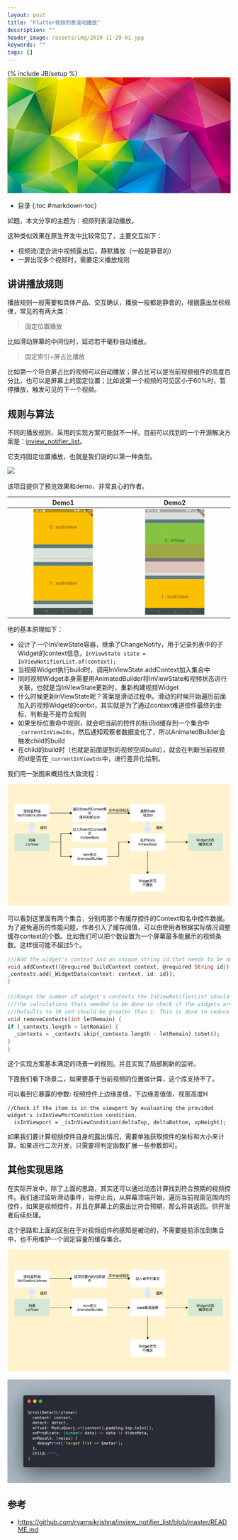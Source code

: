 ```yaml
---
layout: post
title: "Flutter视频列表滚动播放"
description: ""
header_image: /assets/img/2019-11-29-01.jpg
keywords: ""
tags: []
---
```

{% include JB/setup %}
![img](/assets/img/2019-11-29-01.jpg)
* 目录
{:toc #markdown-toc}

如题，本文分享的主题为：视频列表滚动播放。

这种类似效果在原生开发中比较常见了，主要交互如下：
* 视频流/混合流中视频露出后，静默播放（一般是静音的）
* 一屏出现多个视频时，需要定义播放规则

## 讲讲播放规则
播放规则一般需要和具体产品、交互确认，播放一般都是静音的，根据露出坐标规律，常见的有两大类：

> 固定位置播放

比如滑动屏幕的中间位时，延迟若干毫秒自动播放。

> 固定索引+屏占比播放

比如第一个符合屏占比的视频可以自动播放；屏占比可以是当前视频组件的高度百分比，也可以是屏幕上的固定位置；比如说第一个视频的可见区小于60%时，暂停播放，触发可见的下一个视频。

## 规则与算法
不同的播放规则，采用的实现方案可能就不一样。目前可以找到的一个开源解决方案是：[inview_notifier_list](https://github.com/rvamsikrishna/inview_notifier_list)。

它支持固定位置播放，也就是我们说的以第一种类型。

![](/assets/images/59606620-3c241980-912f-11e9-8c63-3029661c76ac.png)

该项目提供了预览效果和demo，非常良心的作者。

| Demo1 | Demo2 |
| ----- | ----- |
| ![](/assets/images/59602739-2f022d00-9125-11e9-84ef-19a33f8bd782.gif)| ![](/assets/images/59602740-2f022d00-9125-11e9-8ee6-044e44f6048f.gif) |

他的基本原理如下：
* 设计了一个InViewState容器，继承了ChangeNotify，用于记录列表中的子Widget的context信息，`InViewState state = InViewNotifierList.of(context);`
* 当视频Widget执行build时，调用InViewState.addContext加入集合中
* 同时视频Widget本身需要用AnimatedBuilder将InViewState和视频状态进行关联，也就是当InViewState更新时，重新构建视频Widget
* 什么时候更新InViewState呢？答案是滑动过程中。滑动的时候开始遍历前面加入的视频Widget的contxt，其实就是为了通过context难道控件最终的坐标，判断是不是符合规则
* 如果坐标位置命中规则，就会吧当前的控件的标识id缓存到一个集合中`_currentInViewIds`，然后通知观察者数据变化了，所以AnimatedBuilder会触发child的build
* 在child的build时（也就是前面提到的视频空间build），就会在判断当前视频的id是否在`_currentInViewIds`中，进行差异化绘制。

我们用一张图来概括性大致流程：

![](/assets/images/inview-flow.png)

可以看到这里面有两个集合，分别用那个有缓存控件的Context和名中控件数据。为了避免遍历的性能问题，作者引入了缓存阈值，可以由使用者根据实际情况调整缓存context的个数。比如我们可以把个数设置为一个屏幕最多能展示的视频条数。这样很可能不超过5个。

```dart
///Add the widget's context and an unique string id that needs to be notified.
void addContext({@required BuildContext context, @required String id}) {
_contexts.add(_WidgetData(context: context, id: id));
}

///Keeps the number of widget's contexts the InViewNotifierList should stored/cached for
///the calculations thats needed to be done to check if the widgets are inView or not.
///Defaults to 10 and should be greater than 1. This is done to reduce the number of calculations being performed.
void removeContexts(int letRemain) {
if (_contexts.length > letRemain) {
  _contexts = _contexts.skip(_contexts.length - letRemain).toSet();
}
}
```

这个实现方案基本满足的场景一的规则。并且实现了局部刷新的监听。

下面我们看下场景二，如果要基于当前视频的位置做计算，这个库支持不了。

可以看到它暴露的参数: 视频控件上边缘差值，下边缘差值值，视窗高度H
```
//Check if the item is in the viewport by evaluating the provided widget's isInViewPortCondition condition.
  isInViewport = _isInViewCondition(deltaTop, deltaBottom, vpHeight);
```

如果我们要计算视频控件自身的露出情况，需要单独获取控件的坐标和大小来计算。如果进行二次开发，只需要将判定函数扩展一些参数即可。

## 其他实现思路

在实际开发中，除了上面的思路，其实还可以通过动态计算找到符合预期的视频控件。我们通过监听滑动事件，当停止后，从屏幕顶端开始，遍历当前视窗范围内的控件，如果是视频控件，并且在屏幕上的露出比符合预期，那么将其返回。供开发者后续处理。

这个思路和上面的区别在于对视频组件的感知是被动的，不需要提前添加到集合中，也不用维护一个固定容量的缓存集合。

![](/assets/images/scroll-video-play.png)

![](/assets/images/scroll-dectect-listener.png)

## 参考

* https://github.com/rvamsikrishna/inview_notifier_list/blob/master/README.md



